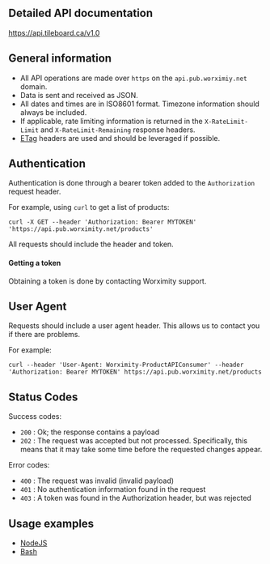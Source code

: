 
## Detailed API documentation

https://api.tileboard.ca/v1.0

## General information

* All API operations are made over `https` on the `api.pub.worximiy.net` domain. 
* Data is sent and received as JSON. 
* All dates and times are in ISO8601 format.  Timezone information should always be included.
* If applicable, rate limiting information is returned in the `X-RateLimit-Limit` and `X-RateLimit-Remaining` response headers.
* [ETag](https://developer.mozilla.org/en-US/docs/Web/HTTP/Headers/ETag) headers are used and should be leveraged if possible.


## Authentication

Authentication is done through a bearer token added to the `Authorization` request header. 

For example, using `curl` to get a list of products: 
    
    curl -X GET --header 'Authorization: Bearer MYTOKEN' 'https://api.pub.worximity.net/products'                    


All requests should include the header and token.

#### Getting a token

Obtaining a token is done by contacting Worximity support.


## User Agent

Requests should include a user agent header. This allows us to contact you if there are problems.

For example:

    curl --header 'User-Agent: Worximity-ProductAPIConsumer' --header 'Authorization: Bearer MYTOKEN' https://api.pub.worximity.net/products

## Status Codes

Success codes:

* `200` : Ok; the response contains a payload
* `202` : The request was accepted but not processed. Specifically, this means that it may take some time before the requested changes appear.

Error codes:
* `400` : The request was invalid (invalid payload)
* `401` : No authentication information found in the request
* `403` : A token was found in the Authorization header, but was rejected


## Usage examples

* [NodeJS](examples/nodejs)
* [Bash](examples/bash)
    


